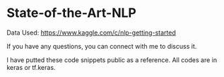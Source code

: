 # State-of-the-Art-NLP
Data Used:
https://www.kaggle.com/c/nlp-getting-started

If you have any questions, you can connect with me to discuss it.

I have putted these code snippets public as a reference. All codes are in keras or tf.keras.
